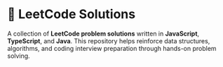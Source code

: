 # 🧠 LeetCode Solutions

A collection of **LeetCode problem solutions** written in **JavaScript**, **TypeScript**, and **Java**. This repository helps reinforce data structures, algorithms, and coding interview preparation through hands-on problem solving.
